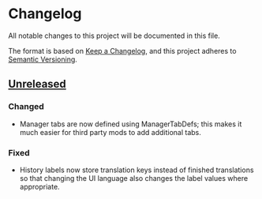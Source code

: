 # Changelog

All notable changes to this project will be documented in this file.

The format is based on [Keep a Changelog](https://keepachangelog.com/en/1.0.0/),
and this project adheres to [Semantic Versioning](https://semver.org/spec/v2.0.0.html).

## [Unreleased]

### Changed

-   Manager tabs are now defined using ManagerTabDefs; this makes it much easier for third party mods to add additional tabs.

### Fixed

-   History labels now store translation keys instead of finished translations so that changing the UI language also changes the label values where appropriate.

[Unreleased]: https://github.com/ilyvion/colony-manager-redux/compare/pre-redux...HEAD
